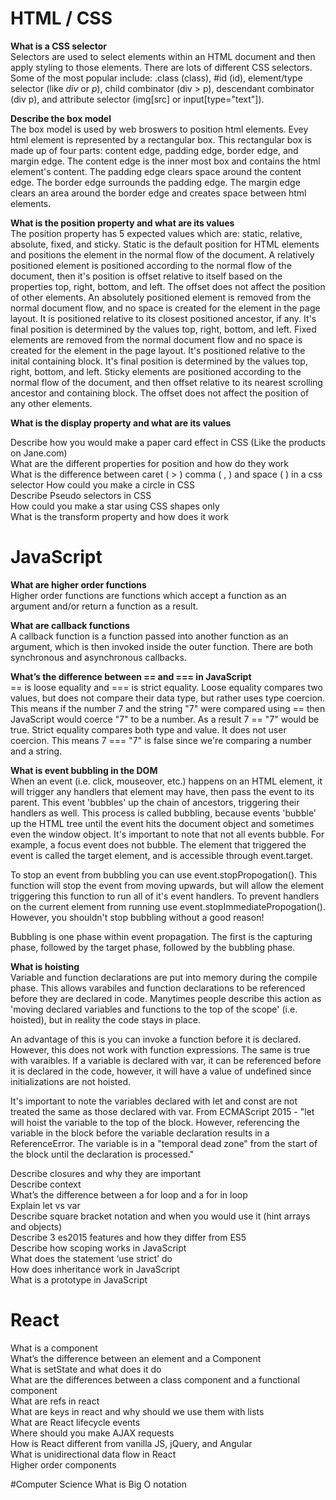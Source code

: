 # HTML / CSS
**What is a CSS selector**  
Selectors are used to select elements within an HTML document and then apply styling to those elements. There are lots of different CSS selectors. Some of the most popular include: .class (class), #id (id), element/type selector (like *div* or *p*), child combinator (div > p), descendant combinator (div p), and attribute selector (img[src] or input[type="text"]).

**Describe the box model**  
The box model is used by web broswers to position html elements. Evey html element is represented by a rectangular box. This rectangular box is made up of four parts: content edge, padding edge, border edge, and margin edge. The content edge is the inner most box and contains the html element's content. The padding edge clears space around the content edge. The border edge surrounds the padding edge. The margin edge clears an area around the border edge and creates space between html elements.

**What is the position property and what are its values**  
The position property has 5 expected values which are: static, relative, absolute, fixed, and sticky. Static is the default position for HTML elements and positions the element in the normal flow of the document. A relatively positioned element is positioned according to the normal flow of the document, then it's position is offset relative to itself based on the properties top, right, bottom, and left. The offset does not affect the position of other elements. An absolutely positioned element is removed from the normal document flow, and no space is created for the element in the page layout. It is positioned relative to its closest positioned ancestor, if any. It's final position is determined by the values top, right, bottom, and left. Fixed elements are removed from the normal document flow and no space is created for the element in the page layout. It's positioned relative to the inital containing block. It's final position is determined by the values top, right, bottom, and left. Sticky elements are positioned according to the normal flow of the document, and then offset relative to its nearest scrolling ancestor and containing block. The offset does not affect the position of any other elements.  

**What is the display property and what are its values**  

Describe how you would make a paper card effect in CSS (Like the products on Jane.com)  
What are the different properties for position and how do they work  
What is the difference between caret ( > ) comma ( , ) and space (  ) in a css selector
How could you make a circle in CSS  
Describe Pseudo selectors in CSS  
How could you make a star using CSS shapes only  
What is the transform property and how does it work  

# JavaScript
**What are higher order functions**  
Higher order functions are functions which accept a function as an argument and/or return a function as a result.

**What are callback functions**  
A callback function is a function passed into another function as an argument, which is then invoked inside the outer function. There are both synchronous and asynchronous callbacks.

**What’s the difference between == and === in JavaScript**  
== is loose equality and === is strict equality. Loose equality compares two values, but does not compare their data type, but rather uses type coercion. This means if the number 7 and the string "7" were compared using == then JavaScript would coerce "7" to be a number. As a result 7 == "7" would be true. Strict equality compares both type and value. It does not user coercion. This means 7 === "7" is false since we're comparing a number and a string.

**What is event bubbling in the DOM**  
When an event (i.e. click, mouseover, etc.) happens on an HTML element, it will trigger any handlers that element may have, then pass the event to its parent. This event 'bubbles' up the chain of ancestors, triggering their handlers as well. This process is called bubbling, because events 'bubble' up the HTML tree until the event hits the document object and sometimes even the window object. It's important to note that not all events bubble. For example, a focus event does not bubble. The element that triggered the event is called the target element, and is accessible through event.target.  

To stop an event from bubbling you can use event.stopPropogation(). This function will stop the event from moving upwards, but will allow the element triggering this function to run all of it's event handlers. To prevent handlers on the current element from running use event.stopImmediatePropogation(). However, you shouldn't stop bubbling without a good reason!  

Bubbling is one phase within event propagation. The first is the capturing phase, followed by the target phase, followed by the bubbling phase.  

**What is hoisting**  
Variable and function declarations are put into memory during the compile phase. This allows varabiles and function declarations to be referenced before they are declared in code. Manytimes people describe this action as 'moving declared variables and functions to the top of the scope' (i.e. hoisted), but in reality the code stays in place.

An advantage of this is you can invoke a function before it is declared. However, this does not work with function expressions. The same is true with varaibles. If a variable is declared with var, it can be referenced before it is declared in the code, however, it will have a value of undefined since initializations are not hoisted.

It's important to note the variables declared with let and const are not treated the same as those declared with var. From ECMAScript 2015 -  "let will hoist the variable to the top of the block. However, referencing the variable in the block before the variable declaration results in a ReferenceError. The variable is in a "temporal dead zone" from the start of the block until the declaration is processed."  

Describe closures and why they are important  
Describe context  
What’s the difference between a for loop and a for in loop  
Explain let vs var  
Describe square bracket notation and when you would use it (hint arrays and objects)  
Describe 3 es2015 features and how they differ from ES5  
Describe how scoping works in JavaScript  
What does the statement ‘use strict’ do   
How does inheritance work in JavaScript  
What is a prototype in JavaScript  


# React
What is a component  
What’s the difference between an element and a Component  
What is setState and what does it do  
What are the differences between a class component and a functional component  
What are refs in react  
What are keys in react and why should we use them with lists  
What are React lifecycle events  
Where should you make AJAX requests  
How is React different from vanilla JS, jQuery, and Angular  
What is unidirectional data flow in React  
Higher order components  

#Computer Science
What is Big O notation